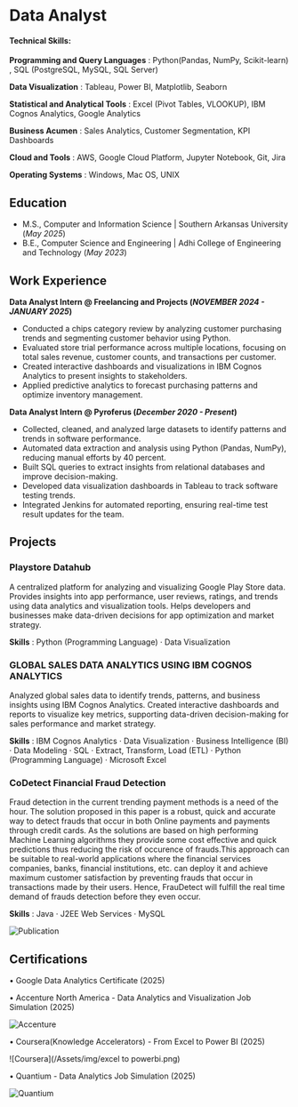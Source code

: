 # Data Analyst

#### Technical Skills: 
**Programming and Query Languages**    : Python(Pandas, NumPy, Scikit-learn) , SQL (PostgreSQL, MySQL, SQL Server)

**Data Visualization**                 : Tableau, Power BI, Matplotlib, Seaborn

**Statistical and Analytical Tools**   : Excel (Pivot Tables, VLOOKUP), IBM Cognos Analytics, Google Analytics

**Business Acumen**                    : Sales Analytics, Customer Segmentation, KPI Dashboards

**Cloud and Tools**                    : AWS, Google Cloud Platform, Jupyter Notebook, Git, Jira

**Operating Systems**                  : Windows, Mac OS, UNIX

## Education
- M.S., Computer and Information Science | Southern Arkansas University (_May 2025_)								       		
- B.E., Computer Science and Engineering	| Adhi College of Engineering and Technology (_May 2023_)	 			        		

## Work Experience
**Data Analyst Intern @ Freelancing and Projects (_NOVEMBER 2024 - JANUARY 2025_)**
- Conducted a chips category review by analyzing customer purchasing trends and segmenting customer behavior using Python.
- Evaluated store trial performance across multiple locations, focusing on total sales revenue, customer counts, and
  transactions per customer.
- Created interactive dashboards and visualizations in IBM Cognos Analytics to present insights to stakeholders.
- Applied predictive analytics to forecast purchasing patterns and optimize inventory management.

**Data Analyst Intern @ Pyroferus (_December 2020 - Present_)**
- Collected, cleaned, and analyzed large datasets to identify patterns and trends in software performance.
- Automated data extraction and analysis using Python (Pandas, NumPy), reducing manual efforts by 40 percent.
- Built SQL queries to extract insights from relational databases and improve decision-making.
- Developed data visualization dashboards in Tableau to track software testing trends.
- Integrated Jenkins for automated reporting, ensuring real-time test result updates for the team.

## Projects

### Playstore Datahub

A centralized platform for analyzing and visualizing Google Play Store data. Provides insights into app performance, user reviews, ratings, and trends using data analytics and visualization tools. Helps developers and businesses make data-driven decisions for app optimization and market strategy.

**Skills** : Python (Programming Language) · Data Visualization

### GLOBAL SALES DATA ANALYTICS USING IBM COGNOS ANALYTICS

Analyzed global sales data to identify trends, patterns, and business insights using IBM Cognos Analytics. Created interactive dashboards and reports to visualize key metrics, supporting data-driven decision-making for sales performance and market strategy.

**Skills** : IBM Cognos Analytics · Data Visualization · Business Intelligence (BI) · Data Modeling · SQL · Extract, Transform, Load (ETL) · Python (Programming Language) · Microsoft Excel

### CoDetect Financial Fraud Detection

Fraud detection in the current trending payment methods is a need of the hour. The solution proposed in this paper is a robust, quick and accurate way to detect frauds that occur in both Online payments and payments through credit cards. As the solutions are based on high performing Machine Learning algorithms they provide some cost effective and quick predictions thus reducing the risk of occurence of frauds.This approach can be suitable to real-world applications where the financial services companies, banks, financial institutions, etc. can deploy it and achieve maximum customer satisfaction by preventing frauds that occur in transactions made by their users. Hence, FrauDetect will fulfill the real time demand of frauds detection before they even occur.

**Skills** :  Java · J2EE Web Services · MySQL

![Publication](/Assets/img/publication.jpeg)

## Certifications
• Google Data Analytics Certificate (2025)

• Accenture North America - Data Analytics and Visualization Job Simulation (2025)

![Accenture](/Assets/img/accenture.png)

• Coursera(Knowledge Accelerators) - From Excel to Power BI (2025)

![Coursera](/Assets/img/excel to powerbi.png)

• Quantium - Data Analytics Job Simulation (2025)

![Quantium](/Assets/img/Quantium.png)
